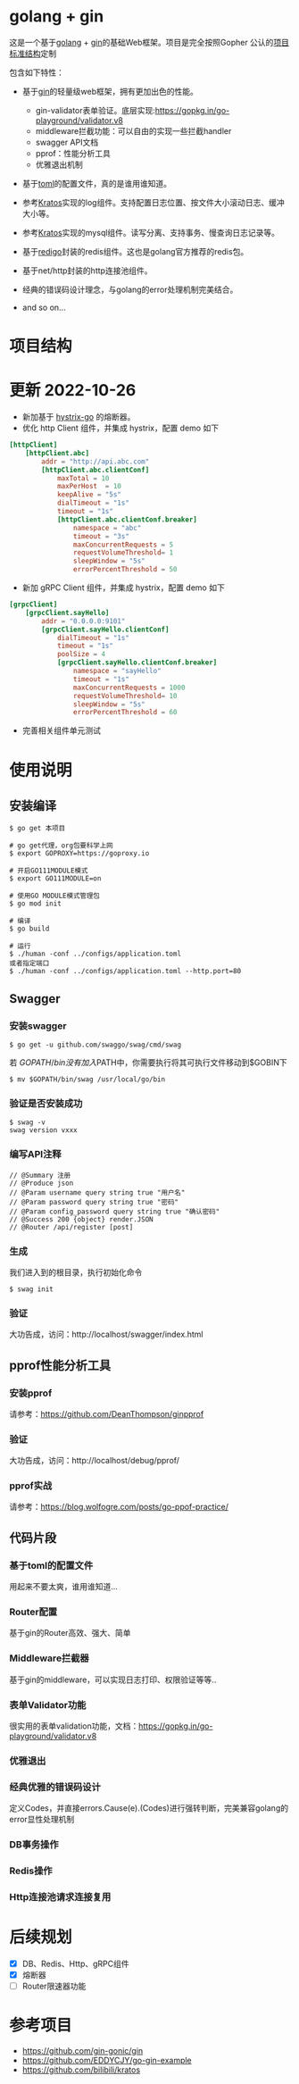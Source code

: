 # golang + gin
这是一个基于[golang](https://golang.org/) + [gin](https://gin-gonic.com/)的基础Web框架。项目是完全按照Gopher
公认的[项目标准结构](https://github.com/golang-standards/project-layout)定制

包含如下特性：
* 基于[gin](https://gin-gonic.com/)的轻量级web框架，拥有更加出色的性能。
    * gin-validator表单验证。底层实现:https://gopkg.in/go-playground/validator.v8
    * middleware拦截功能：可以自由的实现一些拦截handler
    * swagger API文档
    * pprof：性能分析工具
    * 优雅退出机制

* 基于[toml](https://github.com/toml-lang/toml)的配置文件，真的是谁用谁知道。
* 参考[Kratos](https://github.com/bilibili/kratos)实现的log组件。支持配置日志位置、按文件大小滚动日志、缓冲大小等。   
* 参考[Kratos](https://github.com/bilibili/kratos)实现的mysql组件。读写分离、支持事务、慢查询日志记录等。
* 基于[redigo](https://github.com/gomodule/redigo)封装的redis组件。这也是golang官方推荐的redis包。
* 基于net/http封装的http连接池组件。
* 经典的错误码设计理念，与golang的error处理机制完美结合。
* and so on...

# 项目结构


# 更新 2022-10-26
* 新加基于 [hystrix-go](https://github.com/afex/hystrix-go) 的熔断器。
* 优化 http Client 组件，并集成 hystrix，配置 demo 如下
```toml
[httpClient]
    [httpClient.abc]
        addr = "http://api.abc.com"
        [httpClient.abc.clientConf]
            maxTotal = 10
            maxPerHost  = 10
            keepAlive = "5s"
            dialTimeout = "1s"
            timeout = "1s"
            [httpClient.abc.clientConf.breaker]
                namespace = "abc"
                timeout = "3s"
                maxConcurrentRequests = 5
                requestVolumeThreshold= 1
                sleepWindow = "5s"
                errorPercentThreshold = 50
```
* 新加 gRPC Client 组件，并集成 hystrix，配置 demo 如下
```toml
[grpcClient]
    [grpcClient.sayHello]
        addr = "0.0.0.0:9101"
        [grpcClient.sayHello.clientConf]
            dialTimeout = "1s"
            timeout = "1s"
            poolSize = 4
            [grpcClient.sayHello.clientConf.breaker]
                namespace = "sayHello"
                timeout = "1s"
                maxConcurrentRequests = 1000
                requestVolumeThreshold= 10
                sleepWindow = "5s"
                errorPercentThreshold = 60
```
* 完善相关组件单元测试

# 使用说明

## 安装编译
```$xslt 
$ go get 本项目

# go get代理，org包要科学上网
$ export GOPROXY=https://goproxy.io

# 开启GO111MODULE模式
$ export GO111MODULE=on

# 使用GO MODULE模式管理包
$ go mod init

# 编译
$ go build

# 运行
$ ./human -conf ../configs/application.toml 
或者指定端口
$ ./human -conf ../configs/application.toml --http.port=80
```

## Swagger

### 安装swagger
```$xslt
$ go get -u github.com/swaggo/swag/cmd/swag
```
若 $GOPATH/bin 没有加入$PATH中，你需要执行将其可执行文件移动到$GOBIN下
```$xslt
$ mv $GOPATH/bin/swag /usr/local/go/bin
```

### 验证是否安装成功
```$xslt
$ swag -v
swag version vxxx
```

### 编写API注释
```$xslt
// @Summary 注册
// @Produce json
// @Param username query string true "用户名"
// @Param password query string true "密码"
// @Param config_password query string true "确认密码"
// @Success 200 {object} render.JSON
// @Router /api/register [post]
```

### 生成
我们进入到的根目录，执行初始化命令
```$xslt
$ swag init
```

### 验证
大功告成，访问：http://localhost/swagger/index.html

## pprof性能分析工具

### 安装pprof
请参考：https://github.com/DeanThompson/ginpprof

### 验证
大功告成，访问：http://localhost/debug/pprof/

### pprof实战
请参考：https://blog.wolfogre.com/posts/go-ppof-practice/

## 代码片段

### 基于toml的配置文件
用起来不要太爽，谁用谁知道...

### Router配置
基于gin的Router高效、强大、简单


### Middleware拦截器
基于gin的middleware，可以实现日志打印、权限验证等等..

### 表单Validator功能
很实用的表单validation功能，文档：https://gopkg.in/go-playground/validator.v8

### 优雅退出

### 经典优雅的错误码设计
定义Codes，并直接errors.Cause(e).(Codes)进行强转判断，完美兼容golang的error显性处理机制


### DB事务操作

### Redis操作

### Http连接池请求连接复用

# 后续规划
* [x] DB、Redis、Http、gRPC组件
* [x] 熔断器
* [ ] Router限速器功能

# 参考项目
* https://github.com/gin-gonic/gin
* https://github.com/EDDYCJY/go-gin-example
* https://github.com/bilibili/kratos
